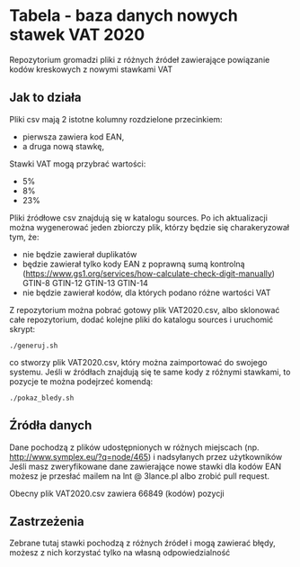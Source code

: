 # Tabela - baza danych nowych stawek VAT 2020 

Repozytorium gromadzi pliki z różnych źródeł zawierające powiązanie kodów kreskowych z nowymi stawkami VAT

## Jak to działa
Pliki csv mają 2 istotne kolumny rozdzielone przecinkiem:
* pierwsza zawiera kod EAN, 
* a druga nową stawkę, 

Stawki VAT mogą przybrać wartości:
* 5%
* 8%
* 23%

Pliki źródłowe csv znajdują się w katalogu sources. Po ich aktualizacji można wygenerować jeden zbiorczy plik, którzy będzie się charakeryzował tym, że:
* nie będzie zawierał duplikatów
* będzie zawierał tylko kody EAN z poprawną sumą kontrolną (https://www.gs1.org/services/how-calculate-check-digit-manually) GTIN-8 GTIN-12 GTIN-13 GTIN-14
* nie będzie zawierał kodów, dla których podano różne wartości VAT

Z repozytorium można pobrać gotowy plik VAT2020.csv, albo sklonować całe repozytorium, dodać kolejne pliki do katalogu sources i uruchomić skrypt:
```
./generuj.sh
```
co stworzy plik VAT2020.csv, który można zaimportować do swojego systemu.
Jeśli w źródłach znajdują się te same kody z różnymi stawkami, to pozycje te można podejrzeć komendą:
```
./pokaz_bledy.sh
```
## Źródła danych
Dane pochodzą z plików udostępnionych w różnych miejscach (np. http://www.symplex.eu/?q=node/465) i nadsyłanych przez użytkowników
Jeśli masz zweryfikowane dane zawierające nowe stawki dla kodów EAN możesz je przesłać mailem na lnt @ 3lance.pl albo zrobić pull request.

Obecny plik VAT2020.csv zawiera 66849 (kodów) pozycji
## Zastrzeżenia
Zebrane tutaj stawki pochodzą z różnych źródeł i mogą zawierać błędy, możesz z nich korzystać tylko na własną odpowiedzialność
